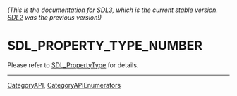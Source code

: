 ###### (This is the documentation for SDL3, which is the current stable version. [SDL2](https://wiki.libsdl.org/SDL2/) was the previous version!)
# SDL_PROPERTY_TYPE_NUMBER

Please refer to [SDL_PropertyType](SDL_PropertyType) for details.

----
[CategoryAPI](CategoryAPI), [CategoryAPIEnumerators](CategoryAPIEnumerators)

